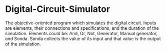 # Digital-Circuit-Simulator
The objective-oriented program which simulates the digital circuit. Inputs are elements, their connections and specifications, and the duration of the simulation. Elements could be: And, Or, Not, Generator, Manual generator, and Sonda. Sonda collects the value of its input and that value is the output of the simulation.
